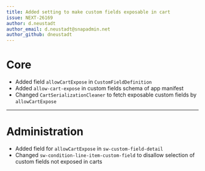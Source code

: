 ```yaml
---
title: Added setting to make custom fields exposable in cart
issue: NEXT-26169
author: d.neustadt
author_email: d.neustadt@snapadmin.net
author_github: dneustadt
---
```

# Core
* Added field `allowCartExpose` in `CustomFieldDefinition`
* Added `allow-cart-expose` in custom fields schema of app manifest
* Changed `CartSerializationCleaner` to fetch exposable custom fields by `allowCartExpose`
___
# Administration
* Added field for `allowCartExpose` in `sw-custom-field-detail`
* Changed `sw-condition-line-item-custom-field` to disallow selection of custom fields not exposed in carts
